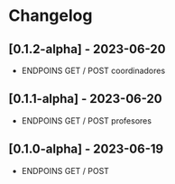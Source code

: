 # Changelog

## [0.1.2-alpha] - 2023-06-20
- ENDPOINS GET / POST coordinadores
## [0.1.1-alpha] - 2023-06-20
- ENDPOINS GET / POST profesores
## [0.1.0-alpha] - 2023-06-19
- ENDPOINS GET / POST 

